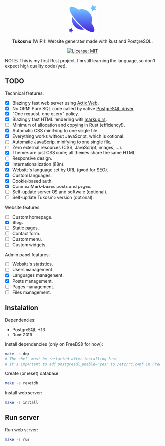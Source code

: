 <div align="center">

![Tukosmo](./static/faviconadmin/favicon-96x96.png)

**Tukosmo** (WIP!): Website generator made with Rust and PostgreSQL.

[![License: MIT](
https://img.shields.io/badge/License-MIT-blue.svg)](
https://github.com/lajtomekadimon/tukosmo/blob/main/LICENSE)


</div>

NOTE: This is my first Rust project. I'm still learning the language, so
don't expect high quality code (yet).

## TODO

Technical features:

- [x] Blazingly fast web server using [Actix Web](
https://github.com/actix/actix-web).
- [x] No ORM! Pure SQL code called by native [PostgreSQL driver](
https://github.com/sfackler/rust-postgres).
- [x] "One request, one query" policy.
- [x] Blazingly fast HTML rendering with [markup.rs](
https://github.com/utkarshkukreti/markup.rs).
- [ ] Minimum of allocation and copying in Rust (efficiency!).
- [x] Automatic CSS minifying to one single file.
- [x] Everything works without JavaScript, which is optional.
- [ ] Automatic JavaScript minifying to one single file.
- [ ] Zero external resources (CSS, JavaScript, images, ...).
- [x] Themes are just CSS code; all themes share the same HTML.
- [ ] Responsive design.
- [x] Internationalization (i18n).
- [x] Website's language set by URL (good for SEO).
- [x] Custom languages.
- [x] Cookie-based auth.
- [x] CommonMark-based posts and pages.
- [ ] Self-update server OS and software (optional).
- [ ] Self-update Tukosmo version (optional).

Website features:

- [ ] Custom homepage.
- [x] Blog.
- [ ] Static pages.
- [ ] Contact form.
- [ ] Custom menu.
- [ ] Custom widgets.

Admin panel features:

- [ ] Website's statistics.
- [ ] Users management.
- [x] Languages management.
- [x] Posts management.
- [ ] Pages management.
- [ ] Files management.

## Instalation

Dependencies:

- PostgreSQL +13
- Rust 2018

Install dependencies (only on FreeBSD for now):

```sh
make -s dep
# The shell must be restarted after installing Rust
# It's important to add postgresql_enable="yes" to /etc/rc.conf in FreeBSD
```

Create (or reset) database:

```sh
make -s resetdb
```

Install web server:

```sh
make -s install
```

## Run server

Run web server:

```sh
make -s run
```
